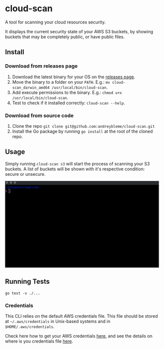 # cloud-scan

A tool for scanning your cloud resources security.

It displays the current security state of your AWS S3 buckets, by showing buckets that may be completely public, or have public files.

## Install

### Download from releases page

1. Download the latest binary for your OS on the [releases page](https://github.com/andreybleme/cloud-scan/releases).
2. Move the binary to a folder on your `PATH`. E.g.: `mv cloud-scan_darwin_amd64 /usr/local/bin/cloud-scan`.
3. Add execute permissions to the binary. E.g.: `chmod u+x /usr/local/bin/cloud-scan`.
4. Test to check if it installed correctly: `cloud-scan --help`.

### Download from source code

1. Clone the repo `git clone git@github.com:andreybleme/cloud-scan.git`
2. Install the Go package by running `go install` at the root of the cloned repo.

## Usage

Simply running `cloud-scan s3` will start the process of scanning your S3 buckets. A list of buckets will be shown with it's respective condition: secure or unsecure.

![Cloud Scan](https://github.com/andreybleme/cloud-scan/blob/master/cloud-scan.gif)

## Running Tests

```shell
go test -v ./...
```

### Credentials

This CLI relies on the default AWS credentials file. This file should be stored at `~/.aws/credentials` in Unix-based systems and in `$HOME/.aws/credentials`.

Check here how to get your AWS credentials [here](https://docs.aws.amazon.com/general/latest/gr/aws-sec-cred-types.html), and see the details on where is you credentials file [here](https://docs.aws.amazon.com/cli/latest/userguide/cli-configure-files.html).

